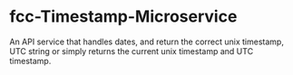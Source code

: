 # fcc-Timestamp-Microservice
An API service that handles dates, and return the correct unix timestamp, UTC string or simply returns the current unix timestamp and UTC timestamp.
